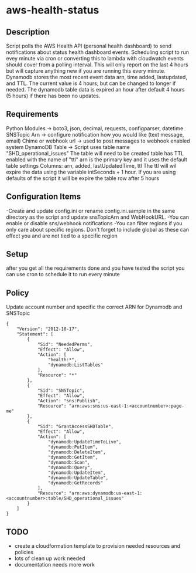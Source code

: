 # aws-health-status

## Description
Script polls the AWS Health API (personal health dashboard) to send notifications about status health dashboard events.  Scheduling script to run evey minute via cron or converting this to lambda with cloudwatch events should cover from a polling interval.  This will only report on the last 4 hours but will capture anything new if you are running this every minute.  Dynamodb stores the most recent event data arn, time added, lastupdated, and TTL.  The current value is 4 hours, but can be changed to longer if needed.  The dynamodb table data is expired an hour after default 4 hours (5 hours) if there has been no updates.

## Requirements
Python Modules -> boto3, json, decimal, requests, configparser, datetime
SNSTopic Arn -> configure notification how you would like (text message, email)
Chime or webhook url -> used to post messages to webhook enabled system
DynamoDB Table -> Script uses table name "SHD_operational_issues"
 The table will need to be created
 table has TTL enabled with the name of "ttl"
 arn is the primary key and it uses the default table settings
 Columns: arn, added, lastUpdatedTime, ttl
 The ttl will wil expire the data using the variable intSeconds + 1 hour.  If you are using   defaults of the script it will be expire the table row after 5 hours 

## Configuration Items
-Create and update config.ini or rename config.ini.sample in the same directory as the script and update snsTopicArn and WebHookURL.
-You can enable or disable sns/webhook notifications
-You can filter regions if you only care about specific regions.  Don't forget to include global as these can effect you and are not tied to a specific region

## Setup
after you get all the requirements done and you have tested the script you can use cron to schedule it to run every minute

## Policy
Update account number and specific the correct ARN for Dynamodb and SNSTopic
```
{
    "Version": "2012-10-17",
    "Statement": [
        {
            "Sid": "NeededPerms",
            "Effect": "Allow",
            "Action": [
                "health:*",
                "dynamodb:ListTables"
            ],
            "Resource": "*"
        },
        {
            "Sid": "SNSTopic",
            "Effect": "Allow",
            "Action": "sns:Publish",
            "Resource": "arn:aws:sns:us-east-1:<accountnumber>:page-me"
        },
        {
            "Sid": "GrantAccessSHDTable",
            "Effect": "Allow",
            "Action": [
                "dynamodb:UpdateTimeToLive",
                "dynamodb:PutItem",
                "dynamodb:DeleteItem",
                "dynamodb:GetItem",
                "dynamodb:Scan",
                "dynamodb:Query",
                "dynamodb:UpdateItem",
                "dynamodb:UpdateTable",
                "dynamodb:GetRecords"
            ],
            "Resource": "arn:aws:dynamodb:us-east-1:<accountnumber>:table/SHD_operational_issues"
        }
    ]
}
```

## TODO
- create a cloudformation template to provision needed resources and policies
- lots of clean up work needed
- documentation needs more work

